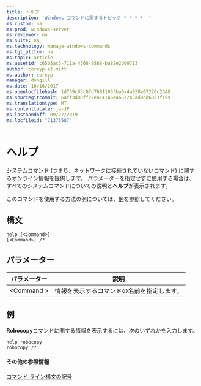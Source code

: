 ```yaml
---
title: ヘルプ
description: 'Windows コマンドに関するトピック * * * *- '
ms.custom: na
ms.prod: windows-server
ms.reviewer: na
ms.suite: na
ms.technology: manage-windows-commands
ms.tgt_pltfrm: na
ms.topic: article
ms.assetid: c65b5ac3-711a-4368-95b8-ba82e2d00713
author: coreyp-at-msft
ms.author: coreyp
manager: dongill
ms.date: 10/16/2017
ms.openlocfilehash: 1d759c85c07d76811053ba0a4a938e07220c2648
ms.sourcegitcommit: 6aff3d88ff22ea141a6ea6572a5ad8dd6321f199
ms.translationtype: MT
ms.contentlocale: ja-JP
ms.lasthandoff: 09/27/2019
ms.locfileid: "71375587"
---
```

# <a name="help"></a>ヘルプ



システムコマンド (つまり、ネットワークに接続されていないコマンド) に関するオンライン情報を提供します。 パラメーターを指定せずに使用する場合は、すべてのシステムコマンドについての説明と**ヘルプ**が表示されます。

このコマンドを使用する方法の例については、[例](#BKMK_examples)を参照してください。

## <a name="syntax"></a>構文

```
help [<Command>] 
[<Command>] /?
```

## <a name="parameters"></a>パラメーター

|パラメーター|説明|
|---------|-----------|
|\<Command >|情報を表示するコマンドの名前を指定します。|

## <a name="BKMK_examples"></a>例

**Robocopy**コマンドに関する情報を表示するには、次のいずれかを入力します。
```
help robocopy
robocopy /? 
```

#### <a name="additional-references"></a>その他の参照情報

[コマンド ライン構文の記号](command-line-syntax-key.md)